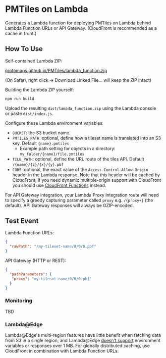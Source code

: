 # PMTiles on Lambda

Generates a Lambda function for deploying PMTiles on Lambda behind Lambda Function URLs or API Gateway. (CloudFront is recommended as a cache in front.)

## How To Use

Self-contained Lambda ZIP:

[protomaps.github.io/PMTiles/lambda_function.zip](https://protomaps.github.io/PMTiles/lambda_function.zip)

(On Safari, right click -> Download Linked File... will keep the ZIP intact)

Building the Lambda ZIP yourself:

```sh
npm run build
```

Upload the resulting `dist/lambda_function.zip` using the Lambda console or paste `dist/index.js`.

Configure these Lambda environment variables:

* `BUCKET`: the S3 bucket name.
* `PMTILES_PATH`: optional, define how a tileset name is translated into an S3 key. Default `{name}.pmtiles`
  * Example path setting for objects in a directory: `my_folder/{name}/file.pmtiles`
* `TILE_PATH`: optional, define the URL route of the tiles API. Default `/{name}/{z}/{x}/{y}.pbf`
* `CORS`: optional, the exact value of the `Access-Control-Allow-Origin` header in the Lambda response. Note that this header will be cached by CloudFront; if you need dynamic multiple-origin support with CloudFront you should use [CloudFront Functions](https://docs.aws.amazon.com/AmazonCloudFront/latest/DeveloperGuide/cloudfront-functions.html) instead.

For API Gateway integration, your Lambda Proxy Integration route will need to specify a greedy capturing parameter called `proxy` e.g. `/{proxy+}` (the default). API Gateway responses will always be GZIP-encoded.

## Test Event

Lambda Function URLs:

```json
{
  "rawPath": "/my-tileset-name/0/0/0.pbf"
}
```

API Gateway (HTTP or REST):

```json
{
  "pathParameters": {
   "proxy": "my-tileset-name/0/0/0.pbf"
  }
}
```

### Monitoring

TBD

### Lambda@Edge

Lambda@Edge's multi-region features have little benefit when fetching data from S3 in a single region, and Lambda@Edge [doesn't support](https://docs.aws.amazon.com/AmazonCloudFront/latest/DeveloperGuide/edge-functions-restrictions.html) environment variables or responses over 1 MB. For globally distributed caching, use CloudFront in combination with Lambda Function URLs.
